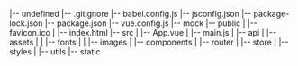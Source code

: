 |-- undefined
    |-- .gitignore
    |-- babel.config.js
    |-- jsconfig.json
    |-- package-lock.json
    |-- package.json
    |-- vue.config.js
    |-- mock
    |-- public
    |   |-- favicon.ico
    |   |-- index.html
    |-- src
    |   |-- App.vue
    |   |-- main.js
    |   |-- api
    |   |-- assets
    |   |   |-- fonts
    |   |   |-- images
    |   |-- components
    |   |-- router
    |   |-- store
    |   |-- styles
    |   |-- utils
    |-- static
